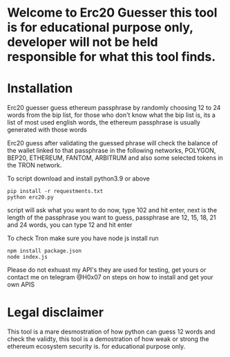 <h1>Welcome to Erc20 Guesser this tool is for educational purpose only, developer will not be held responsible for what this tool finds.</h1>

<h1>Installation</h1>
<p>Erc20 guesser guess ethereum passphrase by randomly choosing 12 to 24 words from the bip list, for those who don't know what the bip list is, its a list of most used english words, the ethereum passphrase is usually generated with those words</p>
<p>Erc20 guess after validating the guessed phrase will check the balance of the wallet linked to that passphrase in the following networks, POLYGON, BEP20, ETHEREUM, FANTOM, ARBITRUM and also some selected tokens in the TRON network.</p>
<p>To script download and install python3.9 or above</p>
<code>pip install -r requestments.txt </code><br>
<code>python erc20.py</code>
<p>script will ask what you want to do now,  type 102 and hit enter, next is the length of the passphrase you want to guess, passphrase are 12, 15, 18, 21 and 24 words, you can type 12 and hit enter</p>
<p>To check Tron make sure you have node js install run</p>
<code>npm install package.json</code><br>
<code>node index.js</code>
<p>Please do not exhuast my API's they are used for testing, get yours or contact me on telegram @H0x07 on steps on how to install and get your own APIS</p>

<h1>Legal disclaimer</h1>
<p>This tool is a mare desmostration of how python can guess 12 words and check the validty, this tool is a demostration of how weak or strong the ethereum ecosystem security is. for educational purpose only.</p>
